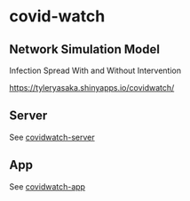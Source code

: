# covid-watch

## Network Simulation Model
Infection Spread With and Without Intervention

https://tyleryasaka.shinyapps.io/covidwatch/

## Server
See [covidwatch-server](covidwatch-server)

## App

See [covidwatch-app](covidwatch-app)
